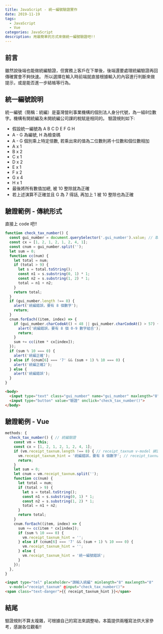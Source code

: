 ```yaml
---
title: JavaScript - 統一編號驗證實作
date: 2019-11-19
tags: 
  - JavaScript
  - Vue
categories: JavaScript
description: 用最簡單的方式來做統一編號驗證吧!!
---
```

## 前言
雖然說後端也能做統編驗證，但實務上客戶在下單後，後端還要處理統編驗證再回傳確實會不夠快速。
所以選擇在輸入時前端就直接根據輸入的內容進行判斷來做提示，或是能否進一步結帳等行為。

## 統一編號說明
統一編號（簡稱：統編）是臺灣營利事業機構的個別法人身分代號，為一組8位數字。機構有開統編及未開統編公司課的稅賦是相同的。
驗證規則如下: 
* 假設統一編號為 A B C D E F G H
* A - G 為編號, H 為檢查碼
* A - G 個別乘上特定倍數, 若乘出來的值為二位數則將十位數和個位數相加
* A x 1
* B x 2
* C x 1
* D x 2
* E x 1
* F x 2
* G x 4
* H x 1
* 最後將所有數值加總, 被 10 整除就為正確
* 若上述演算不正確並且 G 為 7 得話, 再加上 1 被 10 整除也為正確

## 驗證範例 - 傳統形式
直接上 code 吧!!
``` JavaScript
function check_tax_number() {
  const gui_number = document.querySelector('.gui_number').value; // 取欄位內容
  const cx = [1, 2, 1, 2, 1, 2, 4, 1];
  const cnum = gui_number.split('');
  let sum = 0;
  function cc(num) {
    let total = num;
    if (total > 9) {
      let s = total.toString();
      const n1 = s.substring(0, 1) * 1;
      const n2 = s.substring(1, 2) * 1;
      total = n1 + n2;
    }
    return total;
  }
  if (gui_number.length !== 8) {
    alert('統編錯誤，要有 8 個數字');
    return;
  }
  cnum.forEach((item, index) => {
    if (gui_number.charCodeAt() < 48 || gui_number.charCodeAt() > 57) {
      alert('統編錯誤，要有 8 個 0-9 數字組合');
      return;
    }
    sum += cc(item * cx[index]);
  });
  if (sum % 10 === 0) {
    alert('統編正確');
  } else if (cnum[6] === '7' && (sum + 1) % 10 === 0) {
    alert('統編正確2');
  } else {
    alert('統編錯誤');
  }
}
```
``` HTML
<body>
  <input type="text" class="gui_number" name="gui_number" maxlength="8">
  <input type="button" value="驗證" onclick="check_tax_number()">
</body>
```

## 驗證範例 - Vue
``` JavaScript
methods: {
  check_tax_number() { // 統編驗證
    const vm = this;
    const cx = [1, 2, 1, 2, 1, 2, 4, 1];
    if (vm.receipt_taxnum.length !== 8) { // receipt_taxnum v-model 綁定欄位
      vm.receipt_taxnum_hint = '統編錯誤，要有 8 個數字'; // receipt_taxnum_hint 我自定義的提示
      return;
    }
    let sum = 0;
    let cnum = vm.receipt_taxnum.split('');
    function cc(num) {
      let total = num;
      if (total > 9) {
        let s = total.toString();
        const n1 = s.substring(0, 1) * 1;
        const n2 = s.substring(1, 2) * 1;
        total = n1 + n2;
      }
      return total;
    }
    cnum.forEach((item, index) => {
      sum += cc(item * cx[index]);
      if (sum % 10 === 0) {
        vm.receipt_taxnum_hint = '';
      } else if (cnum[6] === '7' && (sum + 1) % 10 === 0) {
        vm.receipt_taxnum_hint = '';
      } else {
        vm.receipt_taxnum_hint = '統一編號錯誤';
      }
    });
  },
}
```
``` HTML
<input type="tel" placeholder="請輸入統編" minlength="8" maxlength="8"
  v-model="receipt_taxnum" @input="check_tax_number()">
<span class="text-danger">{{ receipt_taxnum_hint }}</span>
```

## 結尾
驗證規則不算太複雜，可根據自己的寫法來調整呦，本篇提供兩種寫法供大家參考，感謝各位觀看!!
